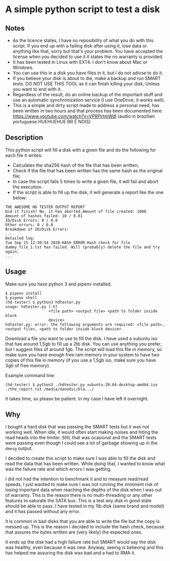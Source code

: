 # A simple python script to test a disk

## Notes
- As the licence states, I have no reposibility of what you do with this script.
  If you end up with a failing disk after using it, lose data or anything like
  that, sorry but that's your problem. You have accepted the license when you
  decided to use it it states the no warranty is provided.
- It has been tested in Linux with EXT4. I don't know about Mac or Windows.
- You can use this in a disk you have files in it, but I do not adivse to do it.
- If you believe your disk is about to die, make a backup and run SMART tests.
  DO NOT USE THIS TOOL as it can finish killing your disk, Unless you want to
  end with it.
- Regardless of the result, do an online backup of the important stuff and use
  an automatic synchronization service (I use OneDrive, it works well).
- This is a simple and dirty script made to address a personal need, has been
  written in two hours and that process has been documented here:
  https://www.youtube.com/watch?v=VPRPirtmWdI (audio in brazilian portuguese
  HUEHUEHUE BR É NOIS)

## Description
This python script will fill a disk with a given file and do the following for
each file it writes:
- Calculates the sha256 hash of the file that has been written;
- Check if the file that has been written has the same hash as the original
  file;
- In case the script fails 5 times to write a given file, it will fail and abort
  the execution.
- If the script is able to fill up the disk, it will generate a report like the
  one below:

```
THE AWESOME HD TESTER OUTPUT REPORT
Did it finish? No, it has aborted.Amount of file created: 1000
Amount of hashes failed: 10 / 0.01
IO/Disk Errors: 0 / 0.0
Other errors: 0 / 0.0
Breakdown of IO/Disk Errors:
...
Detailed log:
Tue Sep 15 12:30:54 2020-HASH ERROR-Hash check for file dummy_file_1.tst has failed. Will (probably) delete the file and try again.
...
```

## Usage
Make sure you have python 3  and pipenv installed.

```
$ pipenv install
$ pipenv shell
(hd-tester) $ python3 hdtester.py 
usage: hdtester.py [-h]
                   <file path> <output file> <path to folder inside block
                   device>
hdtester.py: error: the following arguments are required: <file path>, <output file>, <path to folder inside block device>
```

Download a file you want to use to fill the disk. I have used a xubuntu iso that
has around 1,5gb to fill up a 2tb disk. You can use anything you prefer, but I
suggest files of around 1gb. The script will load this file in memory, so make
sure you have enough free ram memory in your system to have two copies of this
file in memory (if you use a 1,5gb iso, make sure you have 3gb of free memory).

Example command line:
```
(hd-tester) $ python3 ./hdtester.py xubuntu-20.04-desktop-amd64.iso ./the_report.txt /media/danodic/bla.../
```

It takes time, so please be patient. In my case I have left it overnight.

## Why
I bought a hard disk that was passing the SMART tests but it was not working
well. When idle, it would often start making noises and hiting the read heads
into the limiter. Still, that was ocasional and the SMART tests were passing
even though I could see a lot of garbage showing up in the `dmesg` output.

I decided to create this script to make sure I was able to fill the disk and
read the data that has been written. While doing that, I wanted to know what
was the failure rate and which errors I was getting.

I did not had the intention to benchmark it and to measure read/read speeds, I
just wanted to make sure I was not running the imminent risk of losing important
data when reaching the depths of the disk when I was out of warranty. This is
the reason there is no multi-threading or any other features to saturate the
SATA bus. This is a test any disk in good state should be able to pass. I have
tested in my 1tb disk (same brand and model) and it has passed without any
error.

It is common in bad disks that you are able to write the file but the copy
is messed up. This is the reason I decided to include the hash check, because
that assures the bytes written are (very likely) the expected ones.

It ends up the disk had a high failure rate but SMART would say the disk was
healthy, even because it was new. Anyway, seeing is believing and this has
helped me assuring the disk was bad and a had to RMA it.
